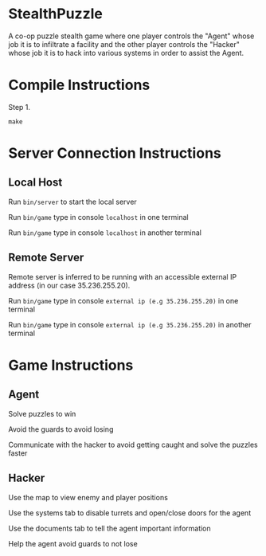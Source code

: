 # StealthPuzzle
A co-op puzzle stealth game where one player controls the "Agent" whose job it is to infiltrate a facility and the other player controls the "Hacker" whose job it is to  hack into various systems in order to assist the Agent. 

# Compile Instructions

Step 1.

`make`


# Server Connection Instructions

## Local Host
Run `bin/server` to start the local server

Run `bin/game` type in console `localhost` in one terminal

Run `bin/game` type in console `localhost` in another terminal

## Remote Server
Remote server is inferred to be running with an accessible external IP address (in our case 35.236.255.20).

Run `bin/game` type in console `external ip (e.g 35.236.255.20)` in one terminal

Run `bin/game` type in console `external ip (e.g 35.236.255.20)` in another terminal

# Game Instructions

## Agent
Solve puzzles to win

Avoid the guards to avoid losing

Communicate with the hacker to avoid getting caught and solve the puzzles faster

## Hacker
Use the map to view enemy and player positions

Use the systems tab to disable turrets and open/close doors for the agent

Use the documents tab to tell the agent important information

Help the agent avoid guards to not lose
